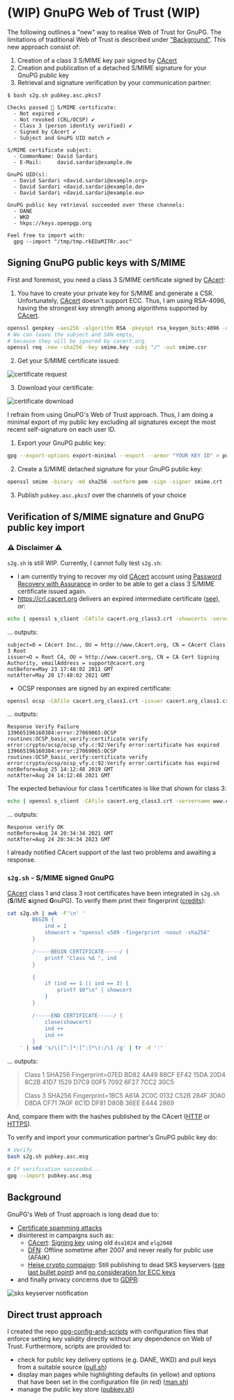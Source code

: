 # (WIP) GnuPG Web of Trust (WIP)

The following outlines a "new" way to realise Web of Trust for GnuPG. The limitations of traditional Web of Trust is described under ["Background"](#background). This new approach consist of:

1. Creation of a class 3 S/MIME key pair signed by [CAcert](http://www.cacert.org)
2. Creation and publication of a detached S/MIME signature for your GnuPG public key
3. Retrieval and signature verification by your communication partner:

```
$ bash s2g.sh pubkey.asc.pkcs7

Checks passed 🎉 S/MIME certificate:
  - Not expired ✔
  - Not revoked (CRL/OCSP) ✔
  - Class 3 (person identity verified) ✔
  - Signed by CAcert ✔
  - Subject and GnuPG UID match ✔

S/MIME certificate subject:
  - CommonName: David Sardari
  - E-Mail:     david.sardari@example.de

GnuPG UID(s):
  - David Sardari <david.sardari@example.org>
  - David Sardari <david.sardari@example.de>
  - David Sardari <david.sardari@example.eu>

GnuPG public key retrieval succeeded over these channels:
  - DANE
  - WKD
  - hkps://keys.openpgp.org

Feel free to import with:
  gpg --import "/tmp/tmp.rkEDaMITRr.asc"

```

## Signing GnuPG public keys with S/MIME

First and foremost, you need a class 3 S/MIME certificate signed by [CAcert](http://www.cacert.org):

1. You have to create your private key for S/MIME and generate a CSR. Unfortunately, [CAcert](http://www.cacert.org) doesn't support ECC. Thus, I am using RSA-4096, having the strongest key strength among algorithms supported by [CAcert](http://www.cacert.org).

```bash
openssl genpkey -aes256 -algorithm RSA -pkeyopt rsa_keygen_bits:4096 -out smime.key
# We can leave the subject and SAN empty,
# because they will be ignored by cacert.org.
openssl req -new -sha256 -key smime.key -subj "/" -out smime.csr
```

2. Get your S/MIME certificate issued:

![certificate request](assets/certificate_request.png)

3. Download your certificate:

![certificate download](assets/certificate_download.png)

I refrain from using GnuPG's Web of Trust approach. Thus, I am doing a minimal export of my public key excluding all signatures except the most recent self-signature on each user ID.

1. Export your GnuPG public key:

```bash
gpg --export-options export-minimal --export --armor "YOUR KEY ID" > pubkey.asc
```

2. Create a S/MIME detached signature for your GnuPG public key:

```bash
openssl smime -binary -md sha256 -outform pem -sign -signer smime.crt -inkey smime.key -in pubkey.asc -out pubkey.asc.pkcs7
```

3. Publish `pubkey.asc.pkcs7` over the channels of your choice

## Verification of S/MIME signature and GnuPG public key import

###  ⚠ Disclaimer ⚠

`s2g.sh` is still WIP. Currently, I cannot fully test `s2g.sh`:

- I am currently trying to recover my old [CAcert](http://www.cacert.org) account using [Password Recovery with Assurance](https://wiki.cacert.org/FAQ/LostPasswordOrAccount#Password_Recovery_with_Assurance) in order to be able to get a class 3 S/MIME certificate issued again.
- https://crl.cacert.org delivers an expired intermediate certificate ([see](https://www.ssllabs.com/ssltest/analyze.html?d=crl.cacert.org&latest)), or:

```bash
echo | openssl s_client -CAfile cacert.org_class3.crt -showcerts -servername crl.cacert.org -connect crl.cacert.org:443 2>/dev/null | perl -ne '$k++ if /-----BEGIN CERTIFICATE-----/; if(/-----BEGIN CERTIFICATE-----/ .. /-----END CERTIFICATE-----/){print if $k==2}' | openssl x509 -noout -subject -issuer -dates
```

... outputs:

```
subject=O = CAcert Inc., OU = http://www.CAcert.org, CN = CAcert Class 3 Root
issuer=O = Root CA, OU = http://www.cacert.org, CN = CA Cert Signing Authority, emailAddress = support@cacert.org
notBefore=May 23 17:48:02 2011 GMT
notAfter=May 20 17:48:02 2021 GMT
```

- OCSP responses are signed by an expired certificate:

```bash
openssl ocsp -CAfile cacert.org_class1.crt -issuer cacert.org_class1.crt -cert cacert.org_class1.crt -url http://ocsp.cacert.org -text | openssl x509 -dates -noout
```

... outputs:

```
Response Verify Failure
139665196160384:error:27069065:OCSP routines:OCSP_basic_verify:certificate verify error:crypto/ocsp/ocsp_vfy.c:92:Verify error:certificate has expired
139665196160384:error:27069065:OCSP routines:OCSP_basic_verify:certificate verify error:crypto/ocsp/ocsp_vfy.c:92:Verify error:certificate has expired
notBefore=Aug 25 14:12:48 2019 GMT
notAfter=Aug 24 14:12:48 2021 GMT
```

The expected behaviour for class 1 certificates is like that shown for class 3:

```bash
echo | openssl s_client -CAfile cacert.org_class3.crt -servername www.cacert.org -connect www.cacert.org:443 2>/dev/null | openssl x509 | openssl ocsp -CAfile cacert.org_class1.crt -issuer cacert.org_class3.crt -cert - -url http://ocsp.cacert.org -text | openssl x509 -dates -noout
```

... outputs:

```
Response verify OK
notBefore=Aug 24 20:34:34 2021 GMT
notAfter=Aug 24 20:34:34 2023 GMT
```

I already notified CAcert support of the last two problems and awaiting a response.

### `s2g.sh` - S/MIME signed GnuPG

[CAcert](http://www.cacert.org) class 1 and class 3 root certificates have been integrated in `s2g.sh` (**S**/IME **s**igned **G**nuPG). To verify them print their fingerprint ([credits](https://kdecherf.com/blog/2015/04/10/show-the-certificate-chain-of-a-local-x509-file/)):

```bash
cat s2g.sh | awk -F'\n' '
        BEGIN {
            ind = 1
            showcert = "openssl x509 -fingerprint -noout -sha256"
        }

        /-----BEGIN CERTIFICATE-----/ {
            printf "Class %d ", ind
        }

        {
            if (ind == 1 || ind == 3) {
                printf $0"\n" | showcert
            }
        }

        /-----END CERTIFICATE-----/ {
            close(showcert)
            ind ++
            ind ++
        }
    ' | sed 's/\([^:]*:[^:]*\):/\1 /g' | tr -d ':'
```

... outputs:

> Class 1 SHA256 Fingerprint=07ED BD82 4A49 88CF EF42 15DA 20D4 8C2B 41D7 1529 D7C9 00F5 7092 6F27 7CC2 30C5
>
> Class 3 SHA256 Fingerprint=1BC5 A61A 2C0C 0132 C52B 284F 3DA0 D8DA CF71 7A0F 6C1D DF81 D80B 36EE E444 2869

And, compare them with the hashes published by the CAcert ([HTTP](http://www.cacert.org/index.php?id=3) or [HTTPS](https://www.cacert.org/index.php?id=3)).

To verify and import your communication partner's GnuPG public key do:

```bash
# Verify
bash s2g.sh pubkey.asc.msg

# If verification succeeded...
gpg --import pubkey.asc.msg
```

## Background

GnuPG's Web of Trust approach is long dead due to:

- [Certificate spamming attacks](https://gist.github.com/rjhansen/67ab921ffb4084c865b3618d6955275f)
- disinterest in campaigns such as:
  - [CAcert](http://www.cacert.org): [Signing key](http://www.cacert.org/index.php?id=3) using old `dsa1024` and `elg2048`
  - [DFN](https://web.archive.org/web/20070613205827/https://www.pki.dfn.de/content/index.php?id=pgp): Offline sometime after 2007 and never really for public use (AFAIK)
  - [Heise crypto compaign](https://www.heise.de/security/dienste/Krypto-Kampagne-2111.html): Still publishing to dead SKS keyservers ([see last bullet point](https://www.heise.de/security/dienste/Wie-kann-ich-mitmachen-474837.html)) and [no consideration for ECC keys](https://www.heise.de/security/dienste/Zertifizierungsantrag-474471.html)
- and finally privacy concerns due to [GDPR](https://en.wikipedia.org/wiki/General_Data_Protection_Regulation):

![sks keyserver notification](assets/sks_keyserver_notification.png)

## Direct trust approach

I created the repo [gpg-config-and-scripts](https://github.com/duxco/gpg-config-and-scripts) with configuration files that enforce setting key validity directly without any dependence on Web of Trust. Furthermore, scripts are provided to:

  - check for public key delivery options (e.g. DANE, WKD) and pull keys from a suitable source ([pull.sh](https://github.com/duxco/gpg-config-and-scripts/blob/main/bin/pull.sh))
  - display man pages while highlighting defaults (in yellow) and options that have been set in the configuration file (in red) ([man.sh](https://github.com/duxco/gpg-config-and-scripts/blob/main/bin/man.sh))
  - manage the public key store ([pubkey.sh](https://github.com/duxco/gpg-config-and-scripts/blob/main/bin/pubkey.sh))
